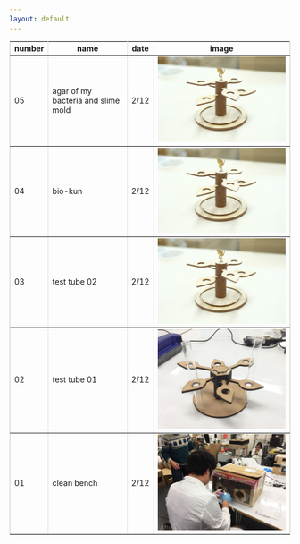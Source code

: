 ```yaml
---
layout: default
---
```




<table  border="1" cellspacing="0" cellpadding="5" bordercolor="#dfdfdf" style="border-collapse: collapse">
  <tr>
    <th>number</th>
    <th>name</th>
    <th>date</th>
    <th>image</th>
  </tr>
  <tr>
    <td>05</td>
    <td>agar of my bacteria and slime mold</td>
    <td>2/12</td>
    <td><img src="image/test_tube_stand_02.JPG" width="500px"></td>
  </tr>
  <tr>
    <td>04</td>
    <td>bio-kun</td>
    <td>2/12</td>
    <td><img src="image/test_tube_stand_02.JPG" width="500px"></td>
  </tr>
  <tr>
    <td>03</td>
    <td>test tube 02</td>
    <td>2/12</td>
    <td><img src="image/test_tube_stand_02.JPG" width="500px"></td>
  </tr>
  <tr>
    <td>02</td>
    <td>test tube 01</td>
    <td>2/12</td>
    <td><img src="image/test_tube_stand.JPG" width="500px"></td>
  </tr>
  <tr>
    <td>01</td>
    <td>clean bench</td>
    <td>2/12</td>
    <td><img src="image/clean_bench.JPG" width="500px"></td>
  </tr>
</table>


<!-- 参考

| 左揃え | 中央揃え | 右揃え |
|:---|:---:|---:|
|1 |2 |3 |
|4 |5 |6 |

-->
